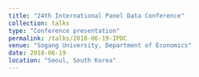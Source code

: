 ```yaml
---
title: "24th International Panel Data Conference"
collection: talks
type: "Conference presentation"
permalink: /talks/2018-06-19-IPDC
venue: "Sogang University, Department of Economics"
date: 2018-06-19
location: "Seoul, South Korea"
---
```

